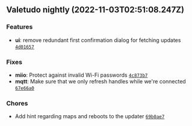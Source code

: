 ## Valetudo nightly (2022-11-03T02:51:08.247Z)

### Features

- **ui**: remove redundant first confirmation dialog for fetching updates [`4d01657`](https://github.com/Hypfer/Valetudo/commit/4d01657e9cf196bda0b44fb3b051853c9fecdf6a)

### Fixes

- **miio**: Protect against invalid Wi-Fi passwords [`4c873b7`](https://github.com/Hypfer/Valetudo/commit/4c873b71827c9bf8830fc30b7a6d6ee4d1aae2ca)
- **mqtt**: Make sure that we only refresh handles while we're connected [`67e66a0`](https://github.com/Hypfer/Valetudo/commit/67e66a0ee38007fbe9a2e9dabedecb525ac9f266)

### Chores

- Add hint regarding maps and reboots to the updater [`69b0ae7`](https://github.com/Hypfer/Valetudo/commit/69b0ae7aafb9c3621f7c10d0b3ffbcbbc637bd6b)
